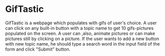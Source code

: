 # GifTastic

GifTastic is a webpage which populates with gifs of user's choice. A user can click on any built-in button with a topic name to get 10 gifs-pictures populated on the screen. A user can ,also, animate pictures or can make pictures still by clicking on a picture. If the user wants to add a new button with new topic name, he should type a search word in the input field of the form and click "Submit" button.
